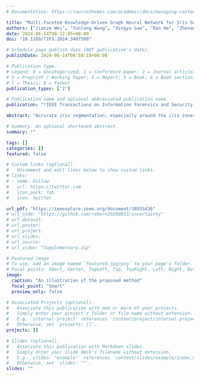 ```yaml
---
# Documentation: https://sourcethemes.com/academic/docs/managing-content/

title: "Multi-Faceted Knowledge-Driven Graph Neural Network for Iris Segmentation"
authors: ["Jianze Wei", "Yunlong Wang", "Xingyu Gao", "Ran He", "Zhenan Sun"]
date: 2024-06-14T08:12:05+08:00
doi: "10.1109/TIFS.2024.3407508"

# Schedule page publish date (NOT publication's date).
publishDate: 2024-06-14T08:58:18+00:00

# Publication type.
# Legend: 0 = Uncategorized; 1 = Conference paper; 2 = Journal article;
# 3 = Preprint / Working Paper; 4 = Report; 5 = Book; 6 = Book section;
# 7 = Thesis; 8 = Patent
publication_types: ["2"]

# Publication name and optional abbreviated publication name.
publication: "*IEEE Transactions on Information Forensics and Security ( Volume: 19)*"

abstract: "Accurate iris segmentation, especially around the iris inner and outer boundaries, is still a formidable challenge. Pixels within these areas are difficult to semantically distinguish since they have similar visual characteristics and close spatial positions. To tackle this problem, the paper proposes an iris segmentation graph neural network (ISeGraph) for accurate segmentation. ISeGraph regards individual pixels as nodes within the graph and constructs self-adaptive edges according to multi-faceted knowledge, including visual similarity, positional correlation, and semantic consistency for feature aggregation. Specifically, visual similarity strengthens the connections between nodes sharing similar visual characteristics, while positional correlation assigns weights according to the spatial distance between nodes. In contrast to the above knowledge, semantic consistency maps nodes into a semantic space and learns pseudo-labels to define relationships based on label consistency. ISeGraph leverages multi-faceted knowledge to generate self-adaptive relationships for accurate iris segmentation. Furthermore, a pixel-wise adaptive normalization module is developed to increase the feature discriminability. It takes informative features in the shallow layer as a reference to improve the segmentation features from a statistical perspective. Experimental results on three iris datasets illustrate that the proposed method achieves superior performance in iris segmentation, increasing the segmentation accuracy in areas near the iris boundaries."

# Summary. An optional shortened abstract.
summary: ""

tags: []
categories: []
featured: false

# Custom links (optional).
#   Uncomment and edit lines below to show custom links.
# links:
# - name: Follow
#   url: https://twitter.com
#   icon_pack: fab
#   icon: twitter

url_pdf: "https://ieeexplore.ieee.org/document/10555436"
# url_code: "https://github.com/reborn20200813/uncertainty"
# url_dataset:
# url_poster:
# url_project:
# url_slides: 
# url_source:
# url_video: "Supplementary.zip"

# Featured image
# To use, add an image named `featured.jpg/png` to your page's folder. 
# Focal points: Smart, Center, TopLeft, Top, TopRight, Left, Right, BottomLeft, Bottom, BottomRight.
image:
  caption: "An illustration of the proposed method"
  focal_point: "Smart"
  preview_only: false

# Associated Projects (optional).
#   Associate this publication with one or more of your projects.
#   Simply enter your project's folder or file name without extension.
#   E.g. `internal-project` references `content/project/internal-project/index.md`.
#   Otherwise, set `projects: []`.
projects: []

# Slides (optional).
#   Associate this publication with Markdown slides.
#   Simply enter your slide deck's filename without extension.
#   E.g. `slides: "example"` references `content/slides/example/index.md`.
#   Otherwise, set `slides: ""`.
slides: ""
---
```


